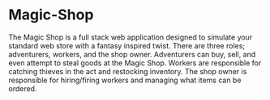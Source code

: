 # Magic-Shop
The Magic Shop is a full stack web application designed to simulate your standard web store with a fantasy inspired twist. There are three roles; adventurers, workers, and the shop owner. Adventurers can buy, sell, and even attempt to steal goods at the Magic Shop. Workers are responsible for catching thieves in the act and restocking inventory. The shop owner is responsible for hiring/firing workers and managing what items can be ordered.
